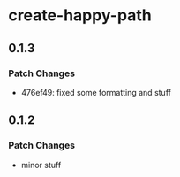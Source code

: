 # create-happy-path

## 0.1.3

### Patch Changes

- 476ef49: fixed some formatting and stuff

## 0.1.2

### Patch Changes

- minor stuff
